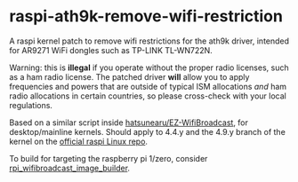 # raspi-ath9k-remove-wifi-restriction
A raspi kernel patch to remove wifi restrictions for the ath9k driver, intended for AR9271 WiFi dongles such as TP-LINK TL-WN722N. 

Warning: this is **illegal** if you operate without the proper radio licenses, such as a ham radio license. The patched driver **will** allow you to apply frequencies and powers that are outside of typical ISM allocations *and* ham radio allocations in certain countries, so please cross-check with your local regulations. 

Based on a similar script inside [hatsunearu/EZ-WifiBroadcast](https://github.com/hatsunearu/EZ-WifiBroadcast), for desktop/mainline kernels. Should apply to 4.4.y and the 4.9.y branch of the kernel on the [official raspi Linux repo](https://github.com/raspberrypi/linux).

To build for targeting the raspberry pi 1/zero, consider [rpi_wifibroadcast_image_builder](https://github.com/hatsunearu/rpi_wifibroadcast_image_builder).
